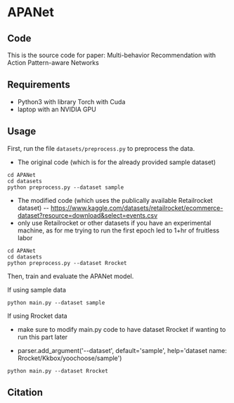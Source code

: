 # APANet
## Code
This is the source code for paper: Multi-behavior Recommendation with Action Pattern-aware Networks

## Requirements
* Python3 with library Torch with Cuda
* laptop with an NVIDIA GPU

## Usage
First, run the file `datasets/preprocess.py` to preprocess the data.

- The original code (which is for the already provided sample dataset)
```
cd APANet
cd datasets
python preprocess.py --dataset sample  
```

- The modified code (which uses the publically available Retailrocket dataset)
-- https://www.kaggle.com/datasets/retailrocket/ecommerce-dataset?resource=download&select=events.csv
- only use Retailrocket or other datasets if you have an experimental machine, as for me trying to run the first epoch led to 1+hr of fruitless labor
```
cd APANet
cd datasets
python preprocess.py --dataset Rrocket 
```

Then, train and evaluate the APANet model.

If using sample data
```
python main.py --dataset sample
```

If using Rrocket data

- make sure to modify main.py code to have dataset Rrocket if wanting to run this part later

- parser.add_argument('--dataset', default='sample', help='dataset name: Rrocket/Kkbox/yoochoose/sample')
```
python main.py --dataset Rrocket
```

## Citation